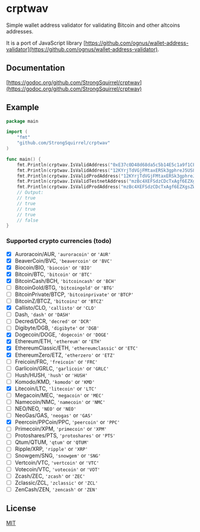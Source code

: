 # crptwav

Simple wallet address validator for validating Bitcoin and other altcoins addresses.

It is a port of JavaScript library [https://github.com/ognus/wallet-address-validator](https://github.com/ognus/wallet-address-validator).

## Documentation

[https://godoc.org/github.com/StrongSquirrel/crptwav](https://godoc.org/github.com/StrongSquirrel/crptwav)

## Example

```go
package main

import (
    "fmt"
    "github.com/StrongSquirrel/crptwav"
)

func main() {
	fmt.Println(crptwav.IsValidAddress("0xE37c0D48d68da5c5b14E5c1a9f1CFE802776D9FF", "ETH"))
	fmt.Println(crptwav.IsValidAddress("12KYrjTdVGjFMtaxERSk3gphreJ5US8aUP", "Bitcoin"))
	fmt.Println(crptwav.IsValidProdAddress("12KYrjTdVGjFMtaxERSk3gphreJ5US8aUP", "Bitcoin"))
	fmt.Println(crptwav.IsValidTestnetAddress("mzBc4XEFSdzCDcTxAgf6EZXgsZWpztRhef", "BTC"))
	fmt.Println(crptwav.IsValidProdAddress("mzBc4XEFSdzCDcTxAgf6EZXgsZWpztRhef", "BTC"))
	// Output:
	// true
	// true
	// true
	// true
	// false
}
```

### Supported crypto currencies (todo)

- [x] Auroracoin/AUR, `'auroracoin'` or `'AUR'`
- [x] BeaverCoin/BVC, `'beavercoin'` or `'BVC'`
- [x] Biocoin/BIO, `'biocoin'` or `'BIO'`
- [x] Bitcoin/BTC, `'bitcoin'` or `'BTC'`
- [x] BitcoinCash/BCH, `'bitcoincash'` or `'BCH'`
- [ ] BitcoinGold/BTG, `'bitcoingold'` or `'BTG'`
- [ ] BitcoinPrivate/BTCP, `'bitcoinprivate'` or `'BTCP'`
- [ ] BitcoinZ/BTCZ, `'bitcoinz'` or `'BTCZ'`
- [x] Callisto/CLO, `'callisto'` or `'CLO'`
- [ ] Dash, `'dash'` or `'DASH'`
- [ ] Decred/DCR, `'decred'` or `'DCR'`
- [ ] Digibyte/DGB, `'digibyte'` or `'DGB'`
- [x] Dogecoin/DOGE, `'dogecoin'` or `'DOGE'`
- [x] Ethereum/ETH, `'ethereum'` or `'ETH'`
- [x] EthereumClassic/ETH, `'ethereumclassic'` or `'ETC'`
- [x] EthereumZero/ETZ, `'etherzero'` or `'ETZ'`
- [ ] Freicoin/FRC, `'freicoin'` or `'FRC'`
- [ ] Garlicoin/GRLC, `'garlicoin'` or `'GRLC'`
- [ ] Hush/HUSH, `'hush'` or `'HUSH'`
- [ ] Komodo/KMD, `'komodo'` or `'KMD'`
- [x] Litecoin/LTC, `'litecoin'` or `'LTC'`
- [ ] Megacoin/MEC, `'megacoin'` or `'MEC'`
- [ ] Namecoin/NMC, `'namecoin'` or `'NMC'`
- [ ] NEO/NEO, `'NEO'` or `'NEO'`
- [ ] NeoGas/GAS, `'neogas'` or `'GAS'`
- [x] Peercoin/PPCoin/PPC, `'peercoin'` or `'PPC'`
- [ ] Primecoin/XPM, `'primecoin'` or `'XPM'`
- [ ] Protoshares/PTS, `'protoshares'` or `'PTS'`
- [ ] Qtum/QTUM, `'qtum'` or `'QTUM'`
- [ ] Ripple/XRP, `'ripple'` or `'XRP'`
- [ ] Snowgem/SNG, `'snowgem'` or `'SNG'`
- [ ] Vertcoin/VTC, `'vertcoin'` or `'VTC'`
- [ ] Votecoin/VTC, `'votecoin'` or `'VOT'`
- [ ] Zcash/ZEC, `'zcash'` or `'ZEC'`
- [ ] Zclassic/ZCL, `'zclassic'` or `'ZCL'`
- [ ] ZenCash/ZEN, `'zencash'` or `'ZEN'`

## License

[MIT](LICENSE)
